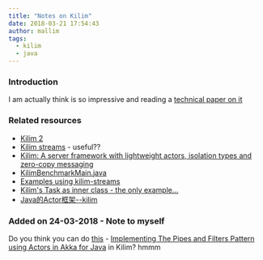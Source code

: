 ```yaml
---
title: "Notes on Kilim"
date: 2018-03-21 17:54:43
author: mallim
tags:
  - kilim
  - java
---
```


### Introduction

I am actually think is so impressive and reading a [technical paper on it](https://klevas.mif.vu.lt/~donatas/Vadovavimas/Temos/Reactive%20systems/SEDA/2010%20Kilim%20-%20A%20server%20framework%20with%20lightweight%20actors.pdf)

<!--more-->

### Related resources

* [Kilim 2](https://github.com/nqzero/kilim)
* [Kilim streams](https://github.com/nqzero/kilim-streams) - useful??
* [Kilim: A server framework with lightweight actors, isolation types and zero-copy messaging](https://klevas.mif.vu.lt/~donatas/Vadovavimas/Temos/Reactive%20systems/SEDA/2010%20Kilim%20-%20A%20server%20framework%20with%20lightweight%20actors.pdf)
* [KilimBenchmarkMain.java](https://gist.github.com/Arbow/290451)
* [Examples using kilim-streams](http://bbs.bugcode.cn/t/40276)
* [Kilim's Task as inner class - the only example...](https://segmentfault.com/a/1190000000697487)
* [Java的Actor框架--kilim](http://www.voidcn.com/article/p-viilcazq-w.html)

### Added on 24-03-2018 - Note to myself

Do you think you can do [this](http://iteratrlearning.com/java/2016/12/26/pipes-and-filters-actors-akka-java.html) - [Implementing The Pipes and Filters Pattern using Actors in Akka for Java](http://iteratrlearning.com/java/2016/12/26/pipes-and-filters-actors-akka-java.html)
in Kilim? hmmm 


